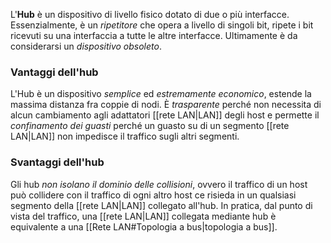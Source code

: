L'__Hub__ è un dispositivo di livello fisico dotato di due o più interfacce.
Essenzialmente, è un _ripetitore_ che opera a livello di singoli bit, ripete i bit ricevuti su una interfaccia a tutte le altre interfacce.
Ultimamente è da considerarsi un _dispositivo obsoleto_.

### Vantaggi dell'hub
L'Hub è un dispositivo _semplice_ ed _estremamente economico_, estende la massima distanza fra coppie di nodi.
È _trasparente_ perché non necessita di alcun cambiamento agli adattatori [[rete LAN|LAN]] degli host e permette il _confinamento dei guasti_ perché un guasto su di un segmento [[rete LAN|LAN]] non impedisce il traffico sugli altri segmenti.

### Svantaggi dell'hub
Gli hub _non isolano il dominio delle collisioni_, ovvero il traffico di un host può collidere con il traffico di ogni altro host ce risieda in un qualsiasi segmento della [[rete LAN|LAN]] collegato all'hub.
In pratica, dal punto di vista del traffico, una [[rete LAN|LAN]] collegata mediante hub è equivalente a una [[Rete LAN#Topologia a bus|topologia a bus]].